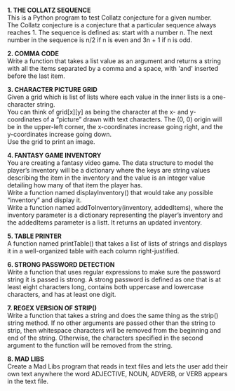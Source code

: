 **1. THE COLLATZ SEQUENCE**  
This is a Python program to test Collatz conjecture for a given number.  
The Collatz conjecture is a conjecture that a particular sequence always reaches 1. The sequence is defined as: start with a number n. The next number in the sequence is n/2 if n is even and 3n + 1 if n is odd.   
  
**2. COMMA CODE**  
Write a function that takes a list value as an argument and returns a string with all the items separated by a comma and a space, with 'and' inserted before the last item.  
    
**3. CHARACTER PICTURE GRID**    
Given a grid which is list of lists where each value in the inner lists is a one-character string.  
You can think of grid[x][y] as being the character at the x- and y-coordinates of a “picture” drawn with text characters. The (0, 0) origin will be in the upper-left corner, the x-coordinates increase going right, and the y-coordinates increase going down.  
Use the grid to print an image.
   
**4. FANTASY GAME INVENTORY**   
You are creating a fantasy video game. The data structure to model the player’s inventory will be a dictionary where the keys are string values describing the item in the inventory and the value is an integer value detailing how many of that item the player has.  
Write a function named displayInventory() that would take any possible “inventory” and display it.   
Write a function named addToInventory(inventory, addedItems), where the inventory parameter is a dictionary representing the player’s inventory and the addedItems parameter is a listt. It returns an updated inventory.    
    
**5. TABLE PRINTER**   
A function named printTable() that takes a list of lists of strings and displays it in a well-organized table with each column right-justified.   
   
**6. STRONG PASSWORD DETECTION**   
Write a function that uses regular expressions to make sure the password string it is passed is strong. A strong password is defined as one that is at least eight characters long, contains both uppercase and lowercase characters, and has at least one digit.  
  
**7. REGEX VERSION OF STRIP()**   
Write a function that takes a string and does the same thing as the strip() string method. If no other arguments are passed other than the string to strip, then whitespace characters will be removed from the beginning and end of the string. Otherwise, the characters specified in the second argument to the function will be removed from the string.     
  
**8. MAD LIBS**   
Create a Mad Libs program that reads in text files and lets the user add their own text anywhere the word ADJECTIVE, NOUN, ADVERB, or VERB appears in the text file.   
